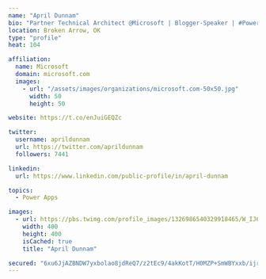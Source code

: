 ```yaml
---
name: "April Dunnam"
bio: "Partner Technical Architect @Microsoft | Blogger-Speaker | #PowerApps, #PowerAutomate, #Office365, #SharePoint | #WIT | #Karaoke Queen"
location: Broken Arrow, OK
type: "profile"
heat: 104

affiliation:
  name: Microsoft
  domain: microsoft.com
  images:
    - url: "/assets/images/organizations/microsoft.com-50x50.jpg"
      width: 50
      height: 50

website: https://t.co/enJuiGEQZc

twitter:
  username: aprildunnam
  url: https://twitter.com/aprildunnam
  followers: 7441

linkedin:
  url: https://www.linkedin.com/public-profile/in/april-dunnam

topics:
  - Power Apps

images:
  - url: https://pbs.twimg.com/profile_images/1326986540329918465/W_IJ6Ih2_400x400.jpg
    width: 400
    height: 400
    isCached: true
    title: "April Dunnam"

secured: "6xu6JjAZBNDW7yxbolao8jdReQ7/z2tEc9/4akKotT/H0MZP+SmWBYxxb/ijrElueLhQ4XFF1lnzKVOgI7GeQmP7U5nUwOtgK2n65ORRUs6KY3FaAOvUvYYDMnzMSpXTJYe9kE/syJ37mMWcugIJfef9QEKqwFOOonC5XHggj6Ky1fLBfahOToD4eiqrvEuUop3rU9tdp9j4TSy5my7d4zIVBwEIlKfs1ov29YXE52kHXc7XJgBt8xmbYLldeyxOoQWC3TVdLke+NR6cCK5TLMKfYxMcdh4bTbxVZgdK/Eu5UfAZV/BHUPWvcCSWsB9jnUTa4naeJ5BJCccV5wjtJRHywpuEp6cOCvTI+C0VqQj9etiWt5IpgS7V9LUTUd5cn9DZ/Uyu4R7xhEJ2QYZpLy6/6Hh3HFEkYFixSWxUsIs=;7ZZW9fY6PtcmYe+4wTotwg=="
---
```


